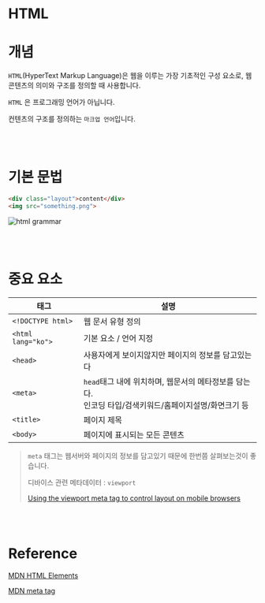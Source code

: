 # HTML

# 개념
`HTML`(HyperText Markup Language)은 웹을 이루는 가장 기초적인 구성 요소로, 웹 콘텐츠의 의미와 구조를 정의할 때 사용합니다. 

`HTML` 은 프로그래밍 언어가 아닙니다.

컨텐츠의 구조를 정의하는 `마크업 언어`입니다.

<br><br>

# 기본 문법

```html
<div class="layout">content</div>
<img src="something.png">
```

![html grammar](https://img1.daumcdn.net/thumb/R1280x0/?scode=mtistory2&fname=https%3A%2F%2Fblog.kakaocdn.net%2Fdn%2FxvhzF%2FbtrwptXZA21%2F624iTpj7UBFvTKIW4LsfJK%2Fimg.png)

<br><br>

# 중요 요소

|태그|설명|
|--|--|
|`<!DOCTYPE html>`| 웹 문서 유형 정의|
|`<html lang="ko">`| 기본 요소 / 언어 지정|
|`<head>`|사용자에게 보이지않지만 페이지의 정보를 담고있는다|
|`<meta>`| `head`태그 내에 위치하며, 웹문서의 메타정보를 담는다. <br>인코딩 타입/검색키워드/홈페이지설명/화면크기 등|
|`<title>`|페이지 제목|
|`<body>`|페이지에 표시되는 모든 콘텐츠|


> `meta` 태그는 웹서버와 페이지의 정보를 담고있기 때문에 한번쯤 살펴보는것이 좋습니다.
>
> 디바이스 관련 메타데이터 : `viewport`
>
> [Using the viewport meta tag to control layout on mobile browsers
](https://developer.mozilla.org/en-US/docs/Web/HTML/Viewport_meta_tag)


<br><br>

# Reference

[MDN HTML Elements](https://developer.mozilla.org/ko/docs/Web/HTML/Element)


[MDN meta tag](https://developer.mozilla.org/ko/docs/Web/HTML/Element/meta)